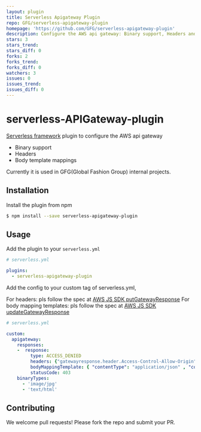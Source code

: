```yaml
---
layout: plugin
title: Serverless Apigateway Plugin
repo: GFG/serverless-apigateway-plugin
homepage: 'https://github.com/GFG/serverless-apigateway-plugin'
description: Configure the AWS api gateway: Binary support, Headers and Body template mappings
stars: 3
stars_trend: 
stars_diff: 0
forks: 2
forks_trend: 
forks_diff: 0
watchers: 3
issues: 0
issues_trend: 
issues_diff: 0
---
```



# serverless-APIGateway-plugin

[Serverless framework](https://www.serverless.com) plugin to configure the AWS api gateway

  - Binary support
  - Headers
  - Body template mappings

Currently it is used in GFG(Global Fashion Group) internal projects.

## Installation

Install the plugin from npm

```bash
$ npm install --save serverless-apigateway-plugin
```

## Usage

Add the plugin to your `serverless.yml`

```yaml
# serverless.yml

plugins:
  - serverless-apigateway-plugin
```

Add the config to your custom tag of serverless.yml,

For headers: pls follow the spec at  [AWS JS SDK putGatewayResponse](http://docs.aws.amazon.com/AWSJavaScriptSDK/latest/AWS/APIGateway.html#putGatewayResponse-property)
For body mapping templates: pls follow the spec at  [AWS JS SDK updateGatewayResponse](http://docs.aws.amazon.com/AWSJavaScriptSDK/latest/AWS/APIGateway.html#updateGatewayResponse-property)


```yaml
# serverless.yml

custom:
  apigateway:
    responses:
    -  response:
         type: ACCESS_DENIED
         headers: {"gatewayresponse.header.Access-Control-Allow-Origin":"'*'"}
         bodyMappingTemplate: { "contentType": "application/json" , "content": '{"status": 403,"code": "INVALID_TOKEN","detail":$context.error.messageString}'}
         statusCode: 403
    binaryTypes:
      - 'image/jpg'
      - 'text/html'
```

## Contributing

We welcome pull requests! Please fork the repo and submit your PR.
